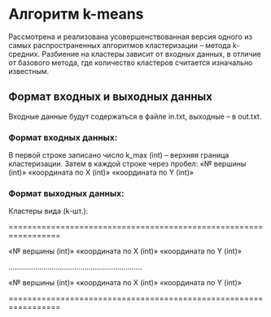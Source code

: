 # Алгоритм k-means

Рассмотрена и реализована усовершенствованная версия одного из самых распространенных алгоритмов кластеризации – метода k-средних. 
Разбиение на кластеры зависит от входных данных, в отличие от базового метода, где количество кластеров считается изначально известным.

## Формат входных и выходных данных
Входные данные будут содержаться в файле in.txt, выходные – в out.txt.

### Формат входных данных:
В первой строке записано число k_max (int) – верхняя граница кластеризации.
Затем в каждой строке через пробел:
«№ вершины (int)» «координата по Х (int)» «координата по Y (int)»

### Формат выходных данных:
Кластеры вида (k-шт.):

=================================================================

«№ вершины (int)» «координата по Х (int)» «координата по Y (int)»

.................................................................

«№ вершины (int)» «координата по Х (int)» «координата по Y (int)»

=================================================================
